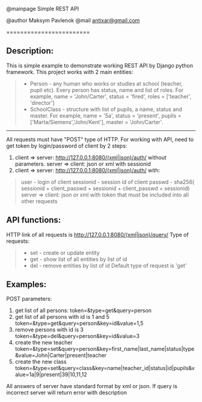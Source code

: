@mainpage Simple REST API

@author Maksym Pavlenok
@mail antixar@gmail.com

========================


Description:
---------------------------
This is simple example to demonstrate  working REST API by Django python framework. This project works with 2 main entities:
> * Person - any human who works or studies  at school (teacher, pupil etc). Every person has status, name and list of roles. For example,
name = 'John/Carter', status = 'fired', roles = ['teacher', 'director']
> * SchoolClass - structure with list of pupils, a name, status and master. For example,
name = '5a', status = 'present', pupils = ['Marta/Siemens','John/Kent'], master = 'John/Carter'.

-------------------------------
All requests must have "POST" type of HTTP.
For working with API, need to get token by login/password of client by 2 steps:
1) client => server: http://127.0.0.1:8080/(xml|json)/auth/ without parameters.
   server => client: json or xml with sessionid
2) client => server: http://127.0.0.1:8080/(xml|json)/auth/ with:
> user - login of client
> sessionid - session id of client
> passwd - sha256( sessionid + client_passwd + sessionid + client_passwd + sessionid)
  server => client: json or xml with token that must be included into all other requests

API functions:
--------------------------------
HTTP link of all requests is http://127.0.0.1:8080/(xml|json)/query/
Type of requests:
> * set - create or update entity
> * get - show list of all entities by list of id
> * del - remove entities by list of id
Default type of request is 'get'

Examples:
----------------------------
POST parameters:
1) get list of all persons:
token=<TOKEN>&type=get&query=person
2) get list of all persons with id is 1 and 5
token=<TOKEN>&type=get&query=person&key=id&value=1,5
3) remove persons with id is 3
token=<TOKEN>&type=del&query=person&key=id&value=3
4) create the new teacher
token=<TOKEN>&type=set&query=person&key=first_name|last_name|status|type&value=John|Carter|present|teacher
5) create the new class
token=<TOKEN>&type=set&query=class&key=name|teacher_id|status|id|pupils&value=1a|9|present|39|10,11,12

All answers of server have standard format by xml or json. If query is incorrect server will return error with description




